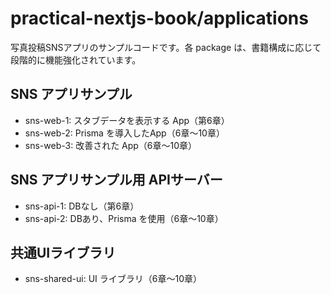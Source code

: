 # practical-nextjs-book/applications

写真投稿SNSアプリのサンプルコードです。各 package は、書籍構成に応じて段階的に機能強化されています。

## SNS アプリサンプル

- sns-web-1: スタブデータを表示する App（第6章）
- sns-web-2: Prisma を導入したApp（6章〜10章）
- sns-web-3: 改善された App（6章〜10章）

## SNS アプリサンプル用 APIサーバー

- sns-api-1: DBなし（第6章）
- sns-api-2: DBあり、Prisma を使用（6章〜10章）

## 共通UIライブラリ

- sns-shared-ui: UI ライブラリ（6章〜10章）
